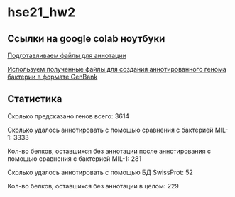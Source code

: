 # hse21_hw2

## Ссылки на google colab ноутбуки

[Подготавливаем файлы для аннотации](https://colab.research.google.com/drive/1dbTAZi0GKJWZyV8wkE7VXU19B3YG9WUe?usp=sharing)

[Используем полученные файлы для создания аннотированного генома бактерии в формате GenBank](https://colab.research.google.com/drive/1DIk0GOpEZRReAe0OYCpiP-c0fNMoMwM7?usp=sharing)


## Статистика

Сколько предсказано генов всего: 3614

Сколько удалось аннотировать с помощью сравнения с бактерией MIL-1: 3333

Кол-во белков, оставшихся без аннотации после аннотирования с помощью сравнения с бактерией MIL-1: 281

Сколько удалось аннотировать с помощью БД SwissProt: 52

Кол-во белков, оставшихся без аннотации в целом: 229 
